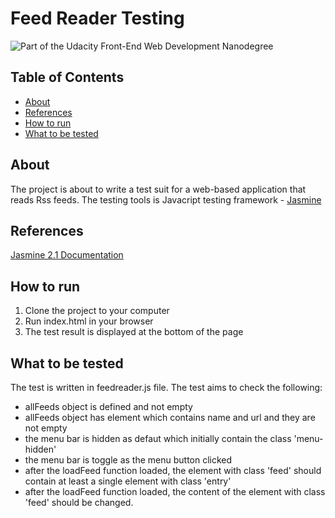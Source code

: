 # Feed Reader Testing

![Part of the Udacity Front-End Web Development Nanodegree](https://img.shields.io/badge/Udacity-Front--End%20Web%20Developer%20Nanodegree-02b3e4.svg)

## Table of Contents

* [About](#About)
* [References](#References)
* [How to run](#How)
* [What to be tested](#How)

## About

The project is about to write a test suit for a web-based application that reads Rss feeds. The testing tools is Javacript testing framework - [Jasmine](http://jasmine.github.io/)

## References

[Jasmine 2.1 Documentation](https://jasmine.github.io/2.1/introduction.html)

## How to run

1. Clone the project to your computer
2. Run index.html in your browser
3. The test result is displayed at the bottom of the page

## What to be tested

The test is written in feedreader.js file. The test aims to check the following:

* allFeeds object is defined and not empty 
* allFeeds object has element which contains name and url and they are not empty
* the menu bar is hidden as defaut which initially contain the class 'menu-hidden'
* the menu bar is toggle as the menu button clicked
* after the loadFeed function loaded, the element with class 'feed' should contain at least a single element with class 'entry'
* after the loadFeed function loaded, the content of the element with class 'feed' should be changed. 

